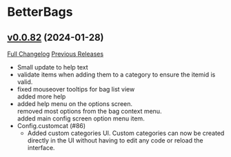 # BetterBags

## [v0.0.82](https://github.com/Cidan/BetterBags/tree/v0.0.82) (2024-01-28)
[Full Changelog](https://github.com/Cidan/BetterBags/compare/v0.0.81...v0.0.82) [Previous Releases](https://github.com/Cidan/BetterBags/releases)

- Small update to help text  
- validate items when adding them to a category to ensure the itemid is valid.  
- fixed mouseover tooltips for bag list view  
    added more help  
- added help menu on the options screen.  
    removed most options from the bag context menu.  
    added main config screen option menu item.  
- Config.customcat (#86)  
    * Added custom categories UI. Custom categories can now be created directly in the UI without having to edit any code or reload the interface.  